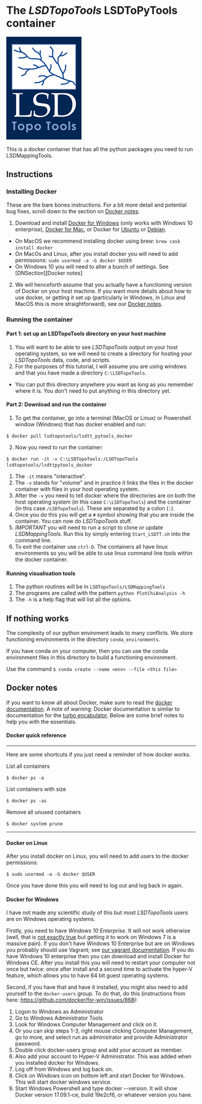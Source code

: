 # The *LSDTopoTools* LSDToPyTools container

![](https://raw.githubusercontent.com/LSDtopotools/lsdtt_viz_docker/master/images/LSD-logo.png)

This is a docker container that has all the python packages you need to run LSDMappingTools.

## Instructions

### Installing Docker

These are the bare bones instructions. For a bit more detail and potential bug fixes, scroll down to the section on [Docker notes](#docker-notes).

1. Download and install [Docker for Windows](https://www.docker.com/docker-windows) (only works with Windows 10 enterprise), [Docker for Mac](https://www.docker.com/docker-mac), or Docker for [Ubuntu](https://www.docker.com/docker-ubuntu) or [Debian](https://www.docker.com/docker-debian).
  * On MacOS we recommend installing docker using brew: `brew cask install docker`
  * On MacOs and Linux, after you install docker you will need to add permissions: `sudo usermod -a -G docker $USER`
  * On Windows 10 you will need to alter a bunch of settings. See [DNSection][Docker notes] 
2. We will henceforth assume that you actually have a functioning version of Docker on your host machine. If you want more details about how to use docker, or getting it set up (particularly in Windows, in Linux and MacOS this is more straightforward), see our [Docker notes](#docker-notes).

### Running the container

#### Part 1: set up an LSDTopoTools directory on your host machine

1. You will want to be able to see *LSDTopoTools* output on your host operating system, so we will need to create a directory for hosting your *LSDTopoTools* data, code, and scripts. 
2. For the purposes of this tutorial, I will assume you are using windows and that you have made a directory `C:\LSDTopoTools`. 
  * You can put this directory anywhere you want as long as you remember where it is. You don't need to put anything in this directory yet. 
  
#### Part 2: Download and run the container

1. To get the container, go into a terminal (MacOS or Linux) or Powershell window (Windows) that has docker enabled and run:
```console
$ docker pull lsdtopotools/lsdtt_pytools_docker
```
2. Now you need to run the container:
```console
$ docker run -it -v C:\LSDTopoTools:/LSDTopoTools lsdtopotools/lsdttpytools_docker
```
  1. The `-it` means "interactive".
  2. The `-v` stands for "volume" and in practice it links the files in the docker container with files in your host operating system. 
  3. After the `-v` you need to tell docker where the directories are on both the host operating system (in this case `C:\LSDTopoTools`) and the container (in this case `/LSDTopoTools`). These are separated by a colon (`:`).
3. Once you do this you will get a `#` symbol showing that you are inside the container. You can now do *LSDTopoTools* stuff. 
4. *IMPORTANT* you will need to run a script to clone or update *LSDMappingTools*. Run this by simply entering `Start_LSDTT.sh` into the command line. 
5. To exit the container use `ctrl-D`. The containers all have linux environments so you will be able to use linux command line tools within the docker container.

#### Running visualisation tools

1. The python routines will be in `LSDTopoTools/LSDMappingTools`
2. The programs are called with the pattern `python PlotChiAnalysis -h`
3. The `-h` is a help flag that will list all the options.

## If nothing works

The complexity of our python enviroment leads to many conflicts. We store functioning environments in the directory `conda_environments`. 

If you have conda on your computer, then you can use the conda environment files in this directory to build a functioning environment.

Use the command `$ conda create --name <env> --file <this file>`

## Docker notes

If you want to know all about Docker, make sure to read the [docker documentation](https://docs.docker.com/). A note of warning: Docker documentation is similar to documentation for the [turbo encabulator](https://www.youtube.com/watch?v=rLDgQg6bq7o). Below are some brief notes to help you with the essentials. 

#### Docker quick reference
***
Here are some shortcuts if you just need a reminder of how docker works. 

List all containers
```console
$ docker ps -a
```

List containers with size
```console
$ docker ps -as
```

Remove all unused containers
```console
$ docker system prune
```
***

#### Docker on Linux

After you install docker on Linux, you will need to add users to the docker permissions:

```console
$ sudo usermod -a -G docker $USER
```

Once you have done this you will need to log out and log back in again. 


#### Docker for Windows

I have not made any scientific study of this but most *LSDTopoTools* users are on Windows operating systems. 

Firstly, you need to have *Windows 10 Enterprise*. It will not work otherwise (well, that is [not exactly true](https://stefanscherer.github.io/yes-you-can-docker-on-windows-7/) but getting it to work on Windows 7 is a massive pain). If you don't have Windows 10 Enterprise but are on Windows you probably should use Vagrant; see [our vagrant documentation](https://lsdtopotools.github.io/LSDTT_documentation/LSDTT_installation.html#_installing_lsdtopotools_using_virtualbox_and_vagrant). If you do have Windows 10 enterprise then you can download and install Docker for Windows CE. After you install this you will need to restart your computer not once but twice: once after install and a second time to activate the hyper-V feature, which allows you to have 64 bit guest operating systems.

Second, if you have that and have it installed, you might also need to add yourself to the `docker-users` group. To do that, do this (instructions from here: https://github.com/docker/for-win/issues/868):

1. Logon to Windows as Administrator
2. Go to Windows Administrator Tools
3. Look for Windows Computer Management and click on it.
4. Or you can skip steps 1-3, right mouse clicking Computer Management, go to more, and select run as administrator and provide Administrator password.
5. Double click docker-users group and add your account as member.
6. Also add your account to Hyper-V Administrator. This was added when you installed docker for Windows.
7. Log off from Windows and log back on.
8. Click on Windows icon on bottom left and start Docker for Windows. This will start docker windows service.
9. Start Windows Powershell and type docker --version. It will show Docker version 17.09.1-ce, build 19e2cf6, or whatever version you have.